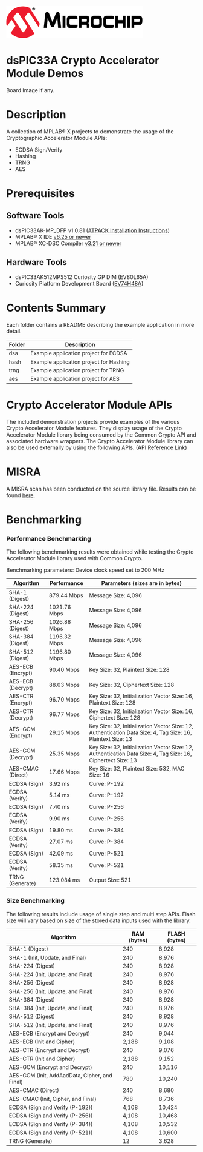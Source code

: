 <picture>
    <source media="(prefers-color-scheme: dark)" srcset="images/microchip_logo_white_red.png">
	<source media="(prefers-color-scheme: light)" srcset="images/microchip_logo_black_red.png">
    <img alt="Microchip Logo." src="images/microchip_logo_black_red.png">
</picture>

# dsPIC33A Crypto Accelerator Module Demos

Board Image if any.

# Description
A collection of MPLAB® X projects to demonstrate the usage of the Cryptographic Accelerator Module APIs:
- ECDSA Sign/Verify
- Hashing
- TRNG
- AES

# Prerequisites

## Software Tools
- dsPIC33AK-MP_DFP v1.0.81 ([ATPACK Installation Instructions](https://microchip.my.site.com/s/article/MPLAB-X---Manual-Install-DFP--Device-Family-Pack))
- MPLAB® X IDE [v6.25 or newer](https://www.microchip.com/mplab-x-ide)
- MPLAB® XC-DSC Compiler [v3.21 or newer](https://www.microchip.com/xcdsc)

## Hardware Tools
- dsPIC33AK512MPS512 Curiosity GP DIM (EV80L65A)
- Curiosity Platform Development Board ([EV74H48A](https://www.microchip.com/EV74H48A))

# Contents Summary
Each folder contains a README describing the example application in more detail.

| Folder     | Description                              |
| ---        | ---                                      |
| dsa        | Example application project for ECDSA    |
| hash       | Example application project for Hashing  |
| trng       | Example application project for TRNG     |
| aes        | Example application project for AES      |

# Crypto Accelerator Module APIs

The included demonstration projects provide examples of the various Crypto Accelerator Module features. They display usage of the Crypto Accelerator Module library being consumed by the Common Crypto API and associated hardware wrappers. The Crypto Accelerator Module library can also be used externally by using the following APIs. (API Reference Link)

# MISRA

A MISRA scan has been conducted on the source library file. Results can be found [here](./misra_report/).

# Benchmarking

### Performance Benchmarking
The following benchmarking results were obtained while testing the Crypto Accelerator Module library used with Common Crypto.

Benchmarking parameters: Device clock speed set to 200 MHz

|Algorithm|Performance|Parameters (sizes are in bytes)|
|----|----|----|
|SHA-1 (Digest)|879.44 Mbps|Message Size: 4,096|
|SHA-224 (Digest)|1021.76 Mbps|Message Size: 4,096|
|SHA-256 (Digest)|1026.88 Mbps|Message Size: 4,096|
|SHA-384 (Digest)|1196.32 Mbps|Message Size: 4,096|
|SHA-512 (Digest)|1196.80 Mbps|Message Size: 4,096|
|AES-ECB (Encrypt)|90.40 Mbps|Key Size: 32, Plaintext Size: 128|
|AES-ECB (Decrypt)|88.03 Mbps|Key Size: 32, Ciphertext Size: 128|
|AES-CTR (Encrypt)|96.70 Mbps|Key Size: 32, Initialization Vector Size: 16, Plaintext Size: 128|
|AES-CTR (Decrypt)|96.77 Mbps|Key Size: 32, Initialization Vector Size: 16, Ciphertext Size: 128|
|AES-GCM (Encrypt)|29.15 Mbps|Key Size: 32, Initialization Vector Size: 12, Authentication Data Size: 4, Tag Size: 16, Plaintext Size: 13|
|AES-GCM (Decrypt)|25.35 Mbps|Key Size: 32, Initialization Vector Size: 12, Authentication Data Size: 4, Tag Size: 16, Ciphertext Size: 13|
|AES-CMAC (Direct)|17.66 Mbps|Key Size: 32, Plaintext Size: 532, MAC Size: 16|
|ECDSA (Sign)|3.92 ms|Curve: P-192|
|ECDSA (Verify)|5.14 ms|Curve: P-192|
|ECDSA (Sign)|7.40 ms|Curve: P-256|
|ECDSA (Verify)|9.90 ms|Curve: P-256|
|ECDSA (Sign)|19.80 ms|Curve: P-384|
|ECDSA (Verify)|27.07 ms|Curve: P-384|
|ECDSA (Sign)|42.09 ms|Curve: P-521|
|ECDSA (Verify)|58.35 ms|Curve: P-521|
|TRNG (Generate)|123.084 ms|Output Size: 521|

### Size Benchmarking
The following results include usage of single step and multi step APIs. Flash size will vary based on size of the stored data inputs used with the library. 

|Algorithm|RAM (bytes)|FLASH (bytes)|
|----|----|----|
|SHA-1 (Digest)|240|8,928|
|SHA-1 (Init, Update, and Final)|240|8,976|
|SHA-224 (Digest)|240|8,928|
|SHA-224 (Init, Update, and Final)|240|8,976|
|SHA-256 (Digest)|240|8,928|
|SHA-256 (Init, Update, and Final)|240|8,976|
|SHA-384 (Digest)|240|8,928|
|SHA-384 (Init, Update, and Final)|240|8,976|
|SHA-512 (Digest)|240|8,928|
|SHA-512 (Init, Update, and Final)|240|8,976|
|AES-ECB (Encrypt and Decrypt)|240|9,044|
|AES-ECB (Init and Cipher)|2,188|9,108|
|AES-CTR (Encrypt and Decrypt)|240|9,076|
|AES-CTR (Init and Cipher)|2,188|9,152|
|AES-GCM (Encrypt and Decrypt)|240|10,116|
|AES-GCM (Init, AddAadData, Cipher, and Final)|780|10,240|
|AES-CMAC (Direct)|240|8,680|
|AES-CMAC (Init, Cipher, and Final)|768|8,736|
|ECDSA (Sign and Verify (P-192))|4,108|10,424|
|ECDSA (Sign and Verify (P-256))|4,108|10,468|
|ECDSA (Sign and Verify (P-384))|4,108|10,532|
|ECDSA (Sign and Verify (P-521))|4,108|10,600|
|TRNG (Generate)|12|3,628|